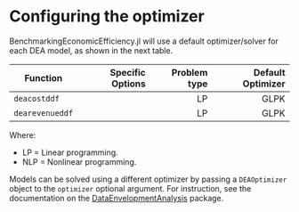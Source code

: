 # Configuring the optimizer

BenchmarkingEconomicEfficiency.jl will use a default optimizer/solver for each DEA model, as shown in the next table.

| Function            | Specific Options | Problem type | Default Optimizer |
| --------------------|-----------------:|-------------:|------------------:| 
| `deacostddf`        |                  | LP           | GLPK              |
| `dearevenueddf`     |                  | LP           | GLPK              |

Where:
- LP = Linear programming.
- NLP = Nonlinear programming.

Models can be solved using a different optimizer by passing a `DEAOptimizer` object to the `optimizer` optional argument. For instruction, see the documentation on the [DataEnvelopmentAnalysis](https://javierbarbero.github.io/DataEnvelopmentAnalysis.jl/stable/optimizer/) package.

